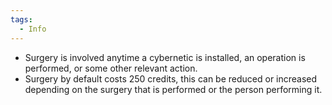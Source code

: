 ```yaml
---
tags:
  - Info
---
```

- Surgery is involved anytime a cybernetic is installed, an operation is performed, or some other relevant action.
- Surgery by default costs 250 credits, this can be reduced or increased depending on the surgery that is performed or the person performing it.


